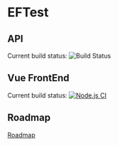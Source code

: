 # EFTest 
## API 
Current build status: ![Build Status](https://github.com/giu-napoletano29/EFTest/actions/workflows/dotnet.yml/badge.svg)
## Vue FrontEnd 
Current build status: [![Node.js CI](https://github.com/giu-napoletano29/EFTest/actions/workflows/node.js.yml/badge.svg?branch=main)](https://github.com/giu-napoletano29/EFTest/actions/workflows/node.js.yml)
## Roadmap
[Roadmap](Roadmap.md)
